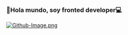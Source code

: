 ### 👋Hola mundo, soy fronted developer💻
[![Github-Image.png](https://i.postimg.cc/Wzy7bhN9/Github-Image.png)](https://postimg.cc/sGpWTfZS)
<!--
**Katherinezam/Katherinezam** is a ✨ _special_ ✨ repository because its `README.md` (this file) appears on your GitHub profile.

Here are some ideas to get you started:

- 🔭 I’m currently working on ...
- 🌱 I’m currently learning ...
- 👯 I’m looking to collaborate on ...
- 🤔 I’m looking for help with ...
- 💬 Ask me about ...
- 📫 How to reach me: ...
- 😄 Pronouns: ...
- ⚡ Fun fact: ...
-->
